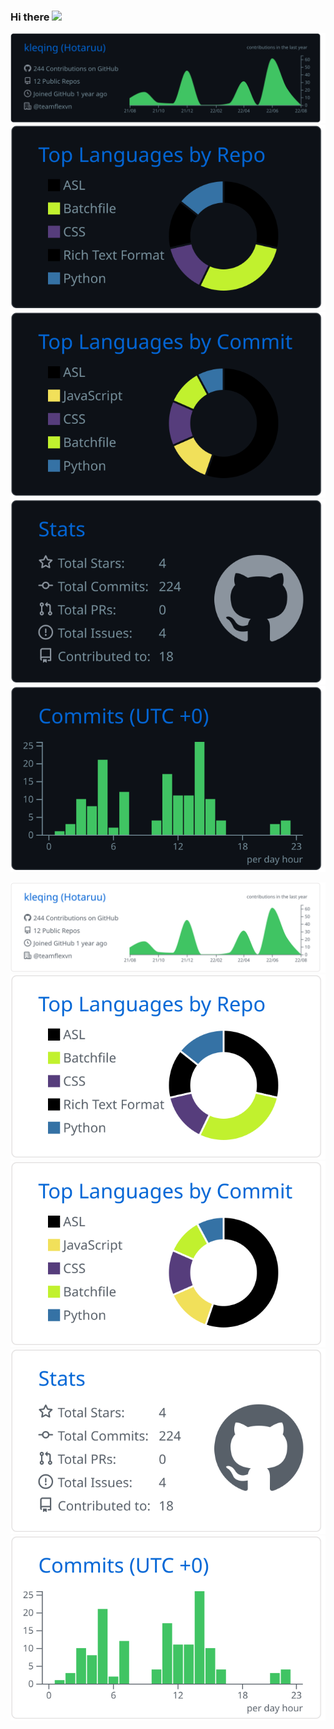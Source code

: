 ### Hi there <img src="https://media.giphy.com/media/hvRJCLFzcasrR4ia7z/giphy.gif" width="24px">

<!--
**kleqing/kleqing** is a ✨ _special_ ✨ repository because its `README.md` (this file) appears on your GitHub profile.

Here are some ideas to get you started:

- 🔭 I’m currently working on ...
- 🌱 I’m currently learning ...
- 👯 I’m looking to collaborate on ...
- 🤔 I’m looking for help with ...
- 💬 Ask me about ...
- 📫 How to reach me: ...
- 😄 Pronouns: ...
- ⚡ Fun fact: ...
-->

[![](https://raw.githubusercontent.com/kleqing/kleqing-summary-card/master/profile-summary-card-output/github_dark/0-profile-details.svg)](https://github.com/kleqing/kleqing-summary-card#gh-dark-mode-only)
[![](https://raw.githubusercontent.com/kleqing/kleqing-summary-card/master/profile-summary-card-output/github_dark/1-repos-per-language.svg)](https://github.com/vn7n24fzkq/github-profile-summary-cards#gh-dark-mode-only) [![](https://raw.githubusercontent.com/kleqing/kleqing-summary-card/master/profile-summary-card-output/github_dark/2-most-commit-language.svg)](https://github.com/kleqing/kleqing-summary-card#gh-dark-mode-only)
[![](https://raw.githubusercontent.com/kleqing/kleqing-summary-card/master/profile-summary-card-output/github_dark/3-stats.svg)](https://github.com/vn7n24fzkq/github-profile-summary-cards#gh-dark-mode-only) [![](https://raw.githubusercontent.com/kleqing/kleqing-summary-card/master/profile-summary-card-output/github_dark/4-productive-time.svg)](https://github.com/kleqing/kleqing-summary-card#gh-dark-mode-only)

[![](https://raw.githubusercontent.com/kleqing/kleqing-summary-card/master/profile-summary-card-output/github/0-profile-details.svg)](https://github.com/kleqing/kleqing-summary-card#gh-light-mode-only)
[![](https://raw.githubusercontent.com/kleqing/kleqing-summary-card/master/profile-summary-card-output/github/1-repos-per-language.svg)](https://github.com/vn7n24fzkq/github-profile-summary-cards#gh-light-mode-only) [![](https://raw.githubusercontent.com/kleqing/kleqing-summary-card/master/profile-summary-card-output/github/2-most-commit-language.svg)](https://github.com/kleqing/kleqing-summary-card#gh-light-mode-only)
[![](https://raw.githubusercontent.com/kleqing/kleqing-summary-card/master/profile-summary-card-output/github/3-stats.svg)](https://github.com/vn7n24fzkq/github-profile-summary-cards#gh-light-mode-only) [![](https://raw.githubusercontent.com/kleqing/kleqing-summary-card/master/profile-summary-card-output/github/4-productive-time.svg)](https://github.com/kleqing/kleqing-summary-card#gh-light-mode-only)

